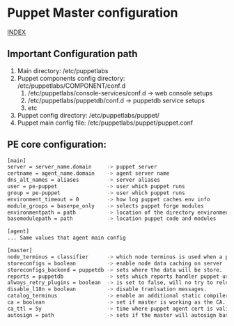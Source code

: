 # Puppet Master configuration

[INDEX](../../README.md)

## Important Configuration path
1. Main directory: /etc/puppetlabs
1. Puppet components config directory: /etc/puppetlabs/COMPONENT/conf.d
   1. /etc/puppetlabs/console-services/conf.d   -> web console setups
   1. /etc/puppetlabs/puppetdb/conf.d           -> puppetdb service setups
   1. etc 
1. Puppet config directory: /etc/puppetlabs/puppet/
1. Puppet main config file: /etc/puppetlabs/puppet/puppet.conf

## PE core configuration:
```bash
[main]
server = server_name.domain     -> puppet server   
certname = agent_name.domain    -> agent server name
dns_alt_names = aliases         -> server aliases
user = pe-puppet                -> user which puppet runs
group = pe-puppet               -> user which puppet runs
environment_timeout = 0         -> how log puppet caches env info
module_groups = base+pe_only    -> selects puppet forge modules
environmentpath = path          -> location of the directory environment
basemodulepath = path           -> location puppet code and modules

[agent]
... Same values that agent main config

[master]
node_terminus = classifier      -> which node terminus is used when a puppet run.
storeconfigs = boolean          -> enable node data caching on server
storeconfigs_backend = puppetdb -> sets where the data will be store.
reports = puppetdb              -> sets which reports handler puppet uses.
always_retry_plugins = boolean  -> is set to false, will no try to reload resources types o features that failed.
disable_l18n = boolean          -> disable tranlsation messages.
catalog_terminus                -> enable an additional static compiler
ca = boolean                    -> set if master is working as the CA.
ca_ttl = 5y                     -> time where puppet agent cert is valid
autosign = path                 -> sets if the master will autosign based on rules (*.domain.com)
```